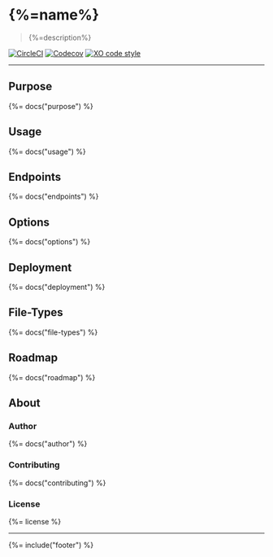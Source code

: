 # {%=name%}

> {%=description%}

[![CircleCI](https://img.shields.io/circleci/project/github/stefanwalther/{%=name%}.svg)](https://circleci.com/gh/stefanwalther/{%=name%})
[![Codecov](https://img.shields.io/codecov/c/github/stefanwalther/{%=name%}.svg?logo=codecov)](https://codecov.io/gh/stefanwalther/{%=name%})
[![XO code style](https://img.shields.io/badge/code_style-XO--space-5ed9c7.svg)](https://github.com/sindresorhus/eslint-config-xo-space)

---

## Purpose
{%= docs("purpose") %}

## Usage
{%= docs("usage") %}

## Endpoints
{%= docs("endpoints") %}

## Options
{%= docs("options") %}

## Deployment
{%= docs("deployment") %}

## File-Types
{%= docs("file-types") %}

## Roadmap
{%= docs("roadmap") %}

## About

### Author
{%= docs("author") %}

### Contributing
{%= docs("contributing") %}

### License
{%= license %}

***

{%= include("footer") %}